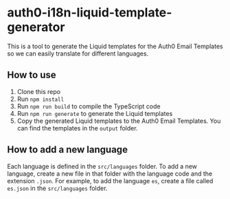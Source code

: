 # auth0-i18n-liquid-template-generator

This is a tool to generate the Liquid templates for the Auth0 Email Templates so we can easily translate for different languages.

## How to use

1. Clone this repo
2. Run `npm install`
3. Run `npm run build` to compile the TypeScript code
4. Run `npm run generate` to generate the Liquid templates
5. Copy the generated Liquid templates to the Auth0 Email Templates. You can find the templates in the `output` folder.

## How to add a new language
Each language is defined in the `src/languages` folder. 
To add a new language, create a new file in that folder with the language code and the extension `.json`.
For example, to add the language `es`, create a file called `es.json` in the `src/languages` folder.
